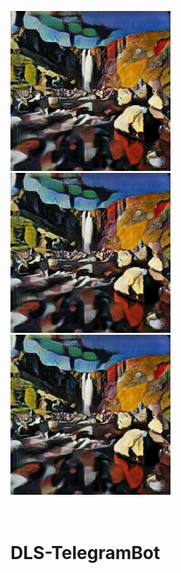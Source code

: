 

<img src="imgs/cubism.jpeg" width="256"/><img src="imgs/cubism.jpeg" width="256"><img src="imgs/cubism.jpeg" width="256">
<br><br><br>
# DLS-TelegramBot
